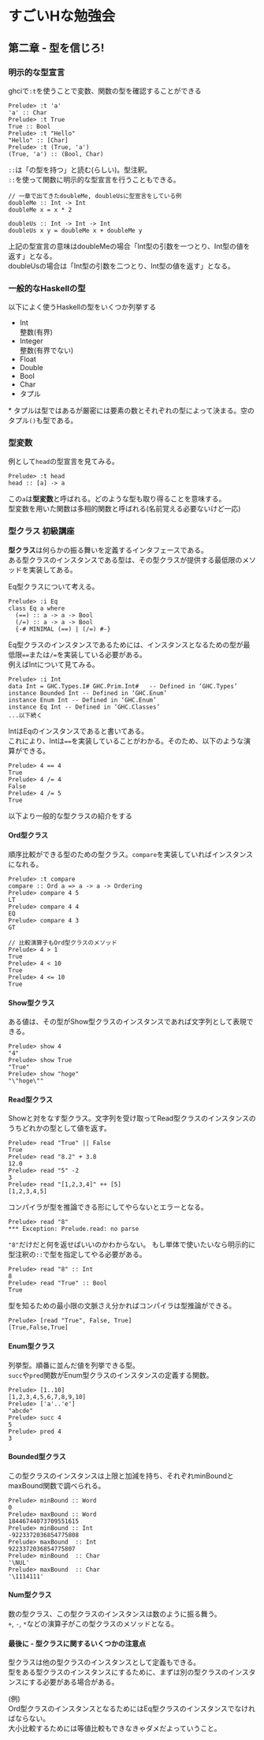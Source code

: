 # すごいHな勉強会
## 第二章 - 型を信じろ!

### 明示的な型宣言
ghciで`:t`を使うことで変数、関数の型を確認することができる
```
Prelude> :t 'a'
'a' :: Char
Prelude> :t True
True :: Bool
Prelude> :t "Hello"
"Hello" :: [Char]
Prelude> :t (True, 'a')
(True, 'a') :: (Bool, Char)
```
`::`は「の型を持つ」と読む(らしい)。型注釈。  
`::`を使って関数に明示的な型宣言を行うこともできる。  
```
// 一章で出てきたdoubleMe, doubleUsに型宣言をしている例
doubleMe :: Int -> Int
doubleMe x = x * 2

doubleUs :: Int -> Int -> Int
doubleUs x y = doubleMe x + doubleMe y
```
上記の型宣言の意味はdoubleMeの場合「Int型の引数を一つとり、Int型の値を返す」となる。  
doubleUsの場合は「Int型の引数を二つとり、Int型の値を返す」となる。  

### 一般的なHaskellの型
以下によく使うHaskellの型をいくつか列挙する
- Int  
  整数(有界)
- Integer  
  整数(有界でない)
- Float
- Double
- Bool
- Char
- タプル  

\* タプルは型ではあるが厳密には要素の数とそれぞれの型によって決まる。空のタプル`()`も型である。  

### 型変数
例として`head`の型宣言を見てみる。  
```
Prelude> :t head
head :: [a] -> a
```
この`a`は**型変数**と呼ばれる。どのような型も取り得ることを意味する。  
型変数を用いた関数は多相的関数と呼ばれる(名前覚える必要ないけど一応)  

### 型クラス 初級講座
**型クラス**は何らかの振る舞いを定義するインタフェースである。  
ある型クラスのインスタンスである型は、その型クラスが提供する最低限のメソッドを実装してある。  

Eq型クラスについて考える。
```
Prelude> :i Eq
class Eq a where
  (==) :: a -> a -> Bool
  (/=) :: a -> a -> Bool
  {-# MINIMAL (==) | (/=) #-}
```
Eq型クラスのインスタンスであるためには、インスタンスとなるための型が最低限`==`または`/=`を実装している必要がある。  
例えばIntについて見てみる。  
```
Prelude> :i Int
data Int = GHC.Types.I# GHC.Prim.Int#   -- Defined in ‘GHC.Types’
instance Bounded Int -- Defined in ‘GHC.Enum’
instance Enum Int -- Defined in ‘GHC.Enum’
instance Eq Int -- Defined in ‘GHC.Classes’
...以下続く
```
IntはEqのインスタンスであると書いてある。  
これにより、Intは`==`を実装していることがわかる。そのため、以下のような演算ができる。  
```
Prelude> 4 == 4
True
Prelude> 4 /= 4
False
Prelude> 4 /= 5
True
```
以下より一般的な型クラスの紹介をする

#### Ord型クラス
順序比較ができる型のための型クラス。`compare`を実装していればインスタンスになれる。  
```
Prelude> :t compare
compare :: Ord a => a -> a -> Ordering
Prelude> compare 4 5
LT
Prelude> compare 4 4
EQ
Prelude> compare 4 3
GT

// 比較演算子もOrd型クラスのメソッド
Prelude> 4 > 1
True
Prelude> 4 < 10
True
Prelude> 4 <= 10
True
```

#### Show型クラス
ある値は、その型がShow型クラスのインスタンスであれば文字列として表現できる。  
```
Prelude> show 4
"4"
Prelude> show True
"True"
Prelude> show "hoge"
"\"hoge\""
```

#### Read型クラス
Showと対をなす型クラス。文字列を受け取ってRead型クラスのインスタンスのうちどれかの型として値を返す。
```
Prelude> read "True" || False
True
Prelude> read "8.2" + 3.8
12.0
Prelude> read "5" -2
3
Prelude> read "[1,2,3,4]" ++ [5]
[1,2,3,4,5]
```
コンパイラが型を推論できる形にしてやらないとエラーとなる。
```
Prelude> read "8"
*** Exception: Prelude.read: no parse
```
`"8"`だけだと何を返せばいいのかわからない。
もし単体で使いたいなら明示的に型注釈の`::`で型を指定してやる必要がある。
```
Prelude> read "8" :: Int
8
Prelude> read "True" :: Bool
True
```
型を知るための最小限の文脈さえ分かればコンパイラは型推論ができる。
```
Prelude> [read "True", False, True]
[True,False,True]
```

#### Enum型クラス
列挙型。順番に並んだ値を列挙できる型。  
`succ`や`pred`関数がEnum型クラスのインスタンスの定義する関数。  
```
Prelude> [1..10]
[1,2,3,4,5,6,7,8,9,10]
Prelude> ['a'..'e']
"abcde"
Prelude> succ 4
5
Prelude> pred 4
3
```

#### Bounded型クラス
この型クラスのインスタンスは上限と加減を持ち、それぞれminBoundとmaxBound関数で調べられる。  
```
Prelude> minBound :: Word
0
Prelude> maxBound :: Word
18446744073709551615
Prelude> minBound :: Int
-9223372036854775808
Prelude> maxBound  :: Int
9223372036854775807
Prelude> minBound  :: Char
'\NUL'
Prelude> maxBound  :: Char
'\1114111'
```

#### Num型クラス
数の型クラス、この型クラスのインスタンスは数のように振る舞う。  
`+`, `-`, `*`などの演算子がこの型クラスのメソッドとなる。  

#### 最後に - 型クラスに関するいくつかの注意点
型クラスは他の型クラスのインスタンスとして定義もできる。  
型をある型クラスのインスタンスにするために、まずは別の型クラスのインスタンスにする必要がある場合がある。  

(例)  
Ord型クラスのインスタンスとなるためにはEq型クラスのインスタンスでなければならない。  
大小比較するためには等値比較もできなきゃダメだよっていうこと。
